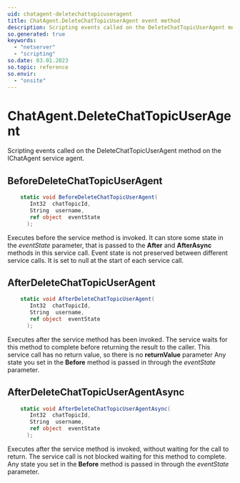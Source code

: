 ```yaml
---
uid: chatagent-deletechattopicuseragent
title: ChatAgent.DeleteChatTopicUserAgent event method
description: Scripting events called on the DeleteChatTopicUserAgent method on the ChatAgent service agent.
so.generated: true
keywords:
  - "netserver"
  - "scripting"
so.date: 03.01.2023
so.topic: reference
so.envir:
  - "onsite"
---
```

# ChatAgent.DeleteChatTopicUserAgent

Scripting events called on the <see cref='M:SuperOffice.CRM.Services.IChatAgent.DeleteChatTopicUserAgent'>DeleteChatTopicUserAgent</see> method on the <see cref='IChatAgent'>IChatAgent</see>  service agent.

## BeforeDeleteChatTopicUserAgent
```cs
    static void BeforeDeleteChatTopicUserAgent(
       Int32  chatTopicId,
       String  username,
       ref object  eventState
      );
```
Executes before the service method is invoked.
It can store some state in the *eventState* parameter, that is passed to the **After** and **AfterAsync** methods in this service call.
Event state is not preserved between different service calls. It is set to null at the start of each service call.
## AfterDeleteChatTopicUserAgent
```cs
    static void AfterDeleteChatTopicUserAgent(
       Int32  chatTopicId,
       String  username,
       ref object  eventState
      );
```
Executes after the service method has been invoked. The service waits for this method to complete before returning the result to the caller.
This service call has no return value, so there is no **returnValue** parameter
Any state you set in the **Before** method is passed in through the *eventState* parameter.
## AfterDeleteChatTopicUserAgentAsync
```cs
    static void AfterDeleteChatTopicUserAgentAsync(
       Int32  chatTopicId,
       String  username,
       ref object  eventState
      );
```
Executes after the service method is invoked, without waiting for the call to return.
The service call is not blocked waiting for this method to complete.
Any state you set in the **Before** method is passed in through the *eventState* parameter.

